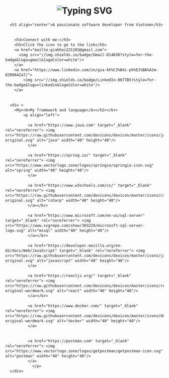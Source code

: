 <h1 href="https://git.io/typing-svg" align="center">
        <img src="https://readme-typing-svg.demolab.com?font=Fira+Code&pause=1000&random=false&width=435&lines=Hello+everyone%2C+I'm+Gia+Khoii" alt="Typing SVG" />
      </h1>
      
      <h3 align="center">A passionate software developer from Vietnam</h3>
      
     
        <h3>Connect with me:</h3>
        <h5>Click the icon to go to the link</h5>
        <a href="mailto:giakhoi221203@gmail.com">
          <img src="//img.shields.io/badge/Gmail-D14836?style=for-the-badge&logo=gmail&logoColor=white"/>
        </a>
        <a href="https://www.linkedin.com/in/gia-kh%C3%B4i-ph%E1%BA%A1m-8209642a7/">
            <img src="//img.shields.io/badge/LinkedIn-0077B5?style=for-the-badge&logo=linkedin&logoColor=white"/>
        </a>
 
     
      <div >
        <My><b>My framework and language</b></h2></br>
            <p align="left"> 

              <a href="https://www.java.com" target="_blank" rel="noreferrer"> <img src="https://raw.githubusercontent.com/devicons/devicon/master/icons/java/java-original.svg" alt="java" width="40" height="40"/>
              </a> 
              
              <a href="https://spring.io/" target="_blank" rel="noreferrer"> <img src="https://www.vectorlogo.zone/logos/springio/springio-icon.svg" alt="spring" width="40" height="40"/>
              </a>
              
              <a href="https://www.w3schools.com/cs/" target="_blank" rel="noreferrer"> <img src="https://raw.githubusercontent.com/devicons/devicon/master/icons/csharp/csharp-original.svg" alt="csharp" width="40" height="40"/>
              </a></br>
              
              <a href="https://www.microsoft.com/en-us/sql-server" target="_blank" rel="noreferrer"> <img src="https://www.svgrepo.com/show/303229/microsoft-sql-server-logo.svg" alt="mssql" width="40" height="40"/> 
              </a></br>
              
              <a href="https://developer.mozilla.org/en-US/docs/Web/JavaScript" target="_blank" rel="noreferrer"> <img src="https://raw.githubusercontent.com/devicons/devicon/master/icons/javascript/javascript-original.svg" alt="javascript" width="40" height="40"/> 
              </a> 
              
              <a href="https://reactjs.org/" target="_blank" rel="noreferrer"> <img src="https://raw.githubusercontent.com/devicons/devicon/master/icons/react/react-original-wordmark.svg" alt="react" width="40" height="40"/> 
              </a></br>
              
              <a href="https://www.docker.com/" target="_blank" rel="noreferrer"> <img src="https://raw.githubusercontent.com/devicons/devicon/master/icons/docker/docker-original-wordmark.svg" alt="docker" width="40" height="40"/>
              </a> 
        
              
              <a href="https://postman.com" target="_blank" rel="noreferrer"> <img src="https://www.vectorlogo.zone/logos/getpostman/getpostman-icon.svg" alt="postman" width="40" height="40"/>
              </a> 
                </p>
      </div>
